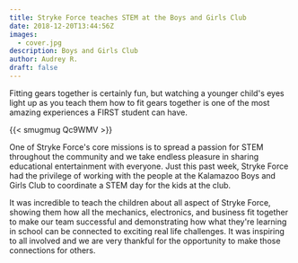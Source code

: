 ```yaml
---
title: Stryke Force teaches STEM at the Boys and Girls Club
date: 2018-12-20T13:44:56Z
images:
  - cover.jpg
description: Boys and Girls Club
author: Audrey R.
draft: false
---
```


Fitting gears together is certainly fun, but watching a younger child's eyes light up as you teach them how to fit gears together is one of the most amazing experiences a FIRST student can have.

<!--more-->

{{< smugmug Qc9WMV >}}

One of Stryke Force's core missions is to spread a passion for STEM throughout the community and we take endless pleasure in sharing educational entertainment with everyone. Just this past week, Stryke Force had the privilege of working with the people at the Kalamazoo Boys and Girls Club to coordinate a STEM day for the kids at the club.

It was incredible to teach the children about all aspect of Stryke Force, showing them how all the mechanics, electronics, and business fit together to make our team successful and demonstrating how what they're learning in school can be connected to exciting real life challenges. It was inspiring to all involved and we are very thankful for the opportunity to make those connections for others.
